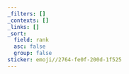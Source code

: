 ```yaml
---
_filters: []
_contexts: []
_links: []
_sort:
  field: rank
  asc: false
  group: false
sticker: emoji//2764-fe0f-200d-1f525
---
```

